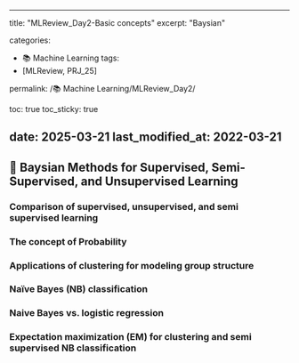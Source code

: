 
---
title: "MLReview_Day2-Basic concepts"
excerpt: "Baysian"

categories:
  - 📚 Machine Learning
tags:
  - [MLReview, PRJ_25]

permalink: /📚 Machine Learning/MLReview_Day2/

toc: true
toc_sticky: true

date: 2025-03-21
last_modified_at: 2022-03-21
---

## 🦥 Baysian Methods for Supervised, Semi-Supervised, and Unsupervised Learning


### Comparison of supervised, unsupervised, and semi supervised learning
### The concept of Probability
### Applications of clustering for modeling group structure
### Naïve Bayes (NB) classification
### Naive Bayes vs. logistic regression
### Expectation maximization (EM) for clustering and semi supervised NB classification
